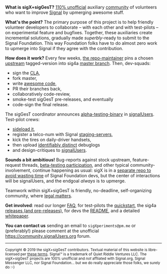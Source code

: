 **What is sigX+sigGesT?**  [110% unofficial](https://github.com/sigX/sigX.github.io/wiki/Whitepaper#overall-disclaimer) auxiliary [community](https://community.SignalUsers.org) of volunteers who want to improve [Signal](https://signal.org) by upmerging awesome stuff.

**What's the point?**  The primary purpose of this project is to help friendly volunteer developers to collaborate – with each other and with test-pilots – on experimental feature and bugfixes.  Together, these auxiliaries create incremental solutions, gradually made *superbly*-ready to submit to the Signal Foundation. This way Foundation folks have to do almost zero work to upmerge into Signal if they agree with the contribution.

**How does it work?**  Every few weeks, [the repo-maintainer](https://github.com/sigx/sigX.github.io/wiki/FAQ#who-is-in-charge) pins a chosen [upstream](https://github.com/signalapp) tagged-version into sig4a [master branch](https://github.com/sigX/sig4a). Then, dev-squads:

*  sign the [CLA](https://github.com/signalapp/Signal-Android/blob/master/CONTRIBUTING.md#sign-the-contributor-license-agreement-cla),
*  fork master,
*  write [awesome code](https://github.com/sigx/sigX.github.io/wiki/FAQ##developer-faq),
*  PR their branches back,
*  collaboratively code-review,
*  smoke-test sigGesT pre-releases, and eventually
*  code-sign the final release.

The sigGesT coordinator announces [alpha-testing-binary](https://github.com/sigx/sig4a/releases/) in [signalUsers](https://community.SignalUsers.org/c/development). Test-pilot crews:

*  [sideload it](https://github.com/sigx/sigX.github.io/wiki/FAQ#safety-and-security-faq),
*  register a telco-num with Signal [staging-servers](https://github.com/sigx/sigX.github.io/wiki/FAQ#how-can-it-impact-the-signal-servers),
*  kick the tires on daily-driver handsets,
*  then upload [identifiably distinct](https://github.com/sigx/sigX.github.io/wiki/FAQ#why-are-the-alpha-testing-binaries-named-oddly)  debuglogs
*  and design-critiques to [signalUsers](https://community.SignalUsers.org/c/feature-requests).

**Sounds a bit ambitious!** Bug-reports against stock upstream, feature-request threads, [beta-testing participation](https://github.com/sigx/sigX.github.io/wiki/FAQ#does-it-eat-into-testing-time-for-the-official-beta-channels), and other typical community-involvement, continue happening as usual:  sigX is in a [separate repo to avoid wasting time](https://github.com/sigx/sigX.github.io/wiki/FAQ#is-this-project-another-libresig-doomed-to-fail) of Signal Foundation devs, but the center of interactions will be signalUsers, and the endgoal *always* is to upmerge.

Teamwork within sigX+sigGesT is friendly, no-deadline, self-organizing community, where [legal matters](https://github.com/sigX/sigX.github.io/wiki/Whitepaper#sigx-credit).

**Get involved**: read our longer [FAQ](https://github.com/sigx/sigX.github.io/wiki/FAQ), for test-pilots the [quickstart](https://github.com/sigX/sig4a/wiki/Quickstart), the sig4a [releases (and pre-releases)](https://github.com/sigX/sig4a/releases), for devs the [README](https://github.com/sigX/sig4a/blob/master/README.md), and a detailed [whitepaper](https://github.com/sigx/sigX.github.io/wiki/Whitepaper).

**You can contact us** sending an email to `sigXperiments@pm.me` or (preferably!) please comment at the unofficial https://community.signalUsers.org forum.

---

<small>Copyright &copy; 2019 the sigX+sigGesT contributors.  Textual material of this website is libre-licensed per [these terms](https://github.com/sigx/sigX.github.io/wiki/Home).  Signal&trade; is a trademark of Quiet Riddle Ventures LLC.  The sigX+sigGesT projects are 100% unofficial and *not* affliated with Signal.org, Signal Messenger LLC, nor Signal Foundation... but we do really appreciate those folks, we surely do :-)</small>
